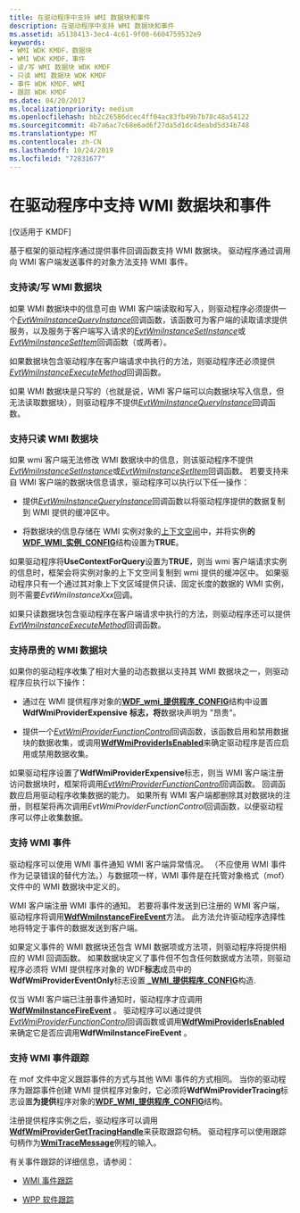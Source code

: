 ```yaml
---
title: 在驱动程序中支持 WMI 数据块和事件
description: 在驱动程序中支持 WMI 数据块和事件
ms.assetid: a5138413-3ec4-4c61-9f00-6604759532e9
keywords:
- WMI WDK KMDF，数据块
- WMI WDK KMDF，事件
- 读/写 WMI 数据块 WDK KMDF
- 只读 WMI 数据块 WDK KMDF
- 事件 WDK KMDF、WMI
- 跟踪 WDK KMDF
ms.date: 04/20/2017
ms.localizationpriority: medium
ms.openlocfilehash: bb2c26586dcec4ff04ac83fb49b7b78c48a54122
ms.sourcegitcommit: 4b7a6ac7c68e6ad6f27da5d1dc4deabd5d34b748
ms.translationtype: MT
ms.contentlocale: zh-CN
ms.lasthandoff: 10/24/2019
ms.locfileid: "72831677"
---
```

# <a name="supporting-wmi-data-blocks-and-events-in-your-driver"></a>在驱动程序中支持 WMI 数据块和事件


\[仅适用于 KMDF\]

基于框架的驱动程序通过提供事件回调函数支持 WMI 数据块。 驱动程序通过调用向 WMI 客户端发送事件的对象方法支持 WMI 事件。

### <a href="" id="supporting-read-write-wmi-data-blocks"></a>支持读/写 WMI 数据块

如果 WMI 数据块中的信息可由 WMI 客户端读取和写入，则驱动程序必须提供一个[*EvtWmiInstanceQueryInstance*](https://docs.microsoft.com/windows-hardware/drivers/ddi/wdfwmi/nc-wdfwmi-evt_wdf_wmi_instance_query_instance)回调函数，该函数可为客户端的读取请求提供服务，以及服务于客户端写入请求的[*EvtWmiInstanceSetInstance*](https://docs.microsoft.com/windows-hardware/drivers/ddi/wdfwmi/nc-wdfwmi-evt_wdf_wmi_instance_set_instance)或[*EvtWmiInstanceSetItem*](https://docs.microsoft.com/windows-hardware/drivers/ddi/wdfwmi/nc-wdfwmi-evt_wdf_wmi_instance_set_item)回调函数（或两者）。

如果数据块包含驱动程序在客户端请求中执行的方法，则驱动程序还必须提供[*EvtWmiInstanceExecuteMethod*](https://docs.microsoft.com/windows-hardware/drivers/ddi/wdfwmi/nc-wdfwmi-evt_wdf_wmi_instance_execute_method)回调函数。

如果 WMI 数据块是只写的（也就是说，WMI 客户端可以向数据块写入信息，但无法读取数据块），则驱动程序不提供[*EvtWmiInstanceQueryInstance*](https://docs.microsoft.com/windows-hardware/drivers/ddi/wdfwmi/nc-wdfwmi-evt_wdf_wmi_instance_query_instance)回调函数。

### <a href="" id="supporting-read-only-wmi-data-blocks"></a>支持只读 WMI 数据块

如果 wmi 客户端无法修改 WMI 数据块中的信息，则该驱动程序不提供[*EvtWmiInstanceSetInstance*](https://docs.microsoft.com/windows-hardware/drivers/ddi/wdfwmi/nc-wdfwmi-evt_wdf_wmi_instance_set_instance)或[*EvtWmiInstanceSetItem*](https://docs.microsoft.com/windows-hardware/drivers/ddi/wdfwmi/nc-wdfwmi-evt_wdf_wmi_instance_set_item)回调函数。 若要支持来自 WMI 客户端的数据块信息请求，驱动程序可以执行以下任一操作：

-   提供[*EvtWmiInstanceQueryInstance*](https://docs.microsoft.com/windows-hardware/drivers/ddi/wdfwmi/nc-wdfwmi-evt_wdf_wmi_instance_query_instance)回调函数以将驱动程序提供的数据复制到 WMI 提供的缓冲区中。

-   将数据块的信息存储在 WMI 实例对象的[上下文空间](framework-object-context-space.md)中，并将实例**的** [**WDF\_WMI\_实例\_CONFIG**](https://docs.microsoft.com/windows-hardware/drivers/ddi/wdfwmi/ns-wdfwmi-_wdf_wmi_instance_config)结构设置为**TRUE**。

如果驱动程序将**UseContextForQuery**设置为**TRUE**，则当 wmi 客户端请求实例的信息时，框架会将实例对象的上下文空间复制到 wmi 提供的缓冲区中。 如果驱动程序只有一个通过其对象上下文区域提供只读、固定长度的数据的 WMI 实例，则不需要*EvtWmiInstanceXxx*回调。

如果只读数据块包含驱动程序在客户端请求中执行的方法，则驱动程序还可以提供[*EvtWmiInstanceExecuteMethod*](https://docs.microsoft.com/windows-hardware/drivers/ddi/wdfwmi/nc-wdfwmi-evt_wdf_wmi_instance_execute_method)回调函数。

### <a name="supporting-expensive-wmi-data-blocks"></a>支持昂贵的 WMI 数据块

如果你的驱动程序收集了相对大量的动态数据以支持其 WMI 数据块之一，则驱动程序应执行以下操作：

-   通过在 WMI 提供程序对象的[**WDF\_wmi\_提供程序\_CONFIG**](https://docs.microsoft.com/windows-hardware/drivers/ddi/wdfwmi/ns-wdfwmi-_wdf_wmi_provider_config)结构中设置**WdfWmiProviderExpensive** **标志，将**数据块声明为 "昂贵"。

-   提供一个[*EvtWmiProviderFunctionControl*](https://docs.microsoft.com/windows-hardware/drivers/ddi/wdfwmi/nc-wdfwmi-evt_wdf_wmi_provider_function_control)回调函数，该函数启用和禁用数据块的数据收集，或调用[**WdfWmiProviderIsEnabled**](https://docs.microsoft.com/windows-hardware/drivers/ddi/wdfwmi/nf-wdfwmi-wdfwmiproviderisenabled)来确定驱动程序是否应启用或禁用数据收集。

如果驱动程序设置了**WdfWmiProviderExpensive**标志，则当 WMI 客户端注册访问数据块时，框架将调用[*EvtWmiProviderFunctionControl*](https://docs.microsoft.com/windows-hardware/drivers/ddi/wdfwmi/nc-wdfwmi-evt_wdf_wmi_provider_function_control)回调函数。 回调函数应启用驱动程序收集数据的能力。 如果所有 WMI 客户端都删除其对数据块的注册，则框架将再次调用*EvtWmiProviderFunctionControl*回调函数，以便驱动程序可以停止收集数据。

### <a name="supporting-wmi-events"></a>支持 WMI 事件

驱动程序可以使用 WMI 事件通知 WMI 客户端异常情况。 （不应使用 WMI 事件作为记录错误的替代方法。）与数据项一样，WMI 事件是在托管对象格式（mof）文件中的 WMI 数据块中定义的。

WMI 客户端注册 WMI 事件的通知。 若要将事件发送到已注册的 WMI 客户端，驱动程序将调用[**WdfWmiInstanceFireEvent**](https://docs.microsoft.com/windows-hardware/drivers/ddi/wdfwmi/nf-wdfwmi-wdfwmiinstancefireevent)方法。 此方法允许驱动程序选择性地将特定于事件的数据发送到客户端。

如果定义事件的 WMI 数据块还包含 WMI 数据项或方法项，则驱动程序将提供相应的 WMI 回调函数。 如果数据块定义了事件但不包含任何数据或方法项，则驱动程序必须将 WMI 提供程序对象的 WDF**标志**成员中的**WdfWmiProviderEventOnly**标志设置[ **\_WMI\_提供程序\_CONFIG**](https://docs.microsoft.com/windows-hardware/drivers/ddi/wdfwmi/ns-wdfwmi-_wdf_wmi_provider_config)构造.

仅当 WMI 客户端已注册事件通知时，驱动程序才应调用[**WdfWmiInstanceFireEvent**](https://docs.microsoft.com/windows-hardware/drivers/ddi/wdfwmi/nf-wdfwmi-wdfwmiinstancefireevent) 。 驱动程序可以通过提供[*EvtWmiProviderFunctionControl*](https://docs.microsoft.com/windows-hardware/drivers/ddi/wdfwmi/nc-wdfwmi-evt_wdf_wmi_provider_function_control)回调函数或调用[**WdfWmiProviderIsEnabled**](https://docs.microsoft.com/windows-hardware/drivers/ddi/wdfwmi/nf-wdfwmi-wdfwmiproviderisenabled)来确定它是否应调用**WdfWmiInstanceFireEvent** 。

### <a name="supporting-wmi-event-tracing"></a>支持 WMI 事件跟踪

在 mof 文件中定义跟踪事件的方式与其他 WMI 事件的方式相同。 当你的驱动程序为跟踪事件创建 WMI 提供程序对象时，它必须将**WdfWmiProviderTracing**标志设置**为提供**程序对象的[**WDF\_WMI\_提供程序\_CONFIG**](https://docs.microsoft.com/windows-hardware/drivers/ddi/wdfwmi/ns-wdfwmi-_wdf_wmi_provider_config)结构。

注册提供程序实例之后，驱动程序可以调用[**WdfWmiProviderGetTracingHandle**](https://docs.microsoft.com/windows-hardware/drivers/ddi/wdfwmi/nf-wdfwmi-wdfwmiprovidergettracinghandle)来获取跟踪句柄。 驱动程序可以使用跟踪句柄作为[**WmiTraceMessage**](https://docs.microsoft.com/windows-hardware/drivers/ddi/wdm/nf-wdm-wmitracemessage)例程的输入。

有关事件跟踪的详细信息，请参阅：

-   [WMI 事件跟踪](https://docs.microsoft.com/windows-hardware/drivers/kernel/wmi-event-tracing)

-   [WPP 软件跟踪](https://docs.microsoft.com/windows-hardware/drivers/devtest/wpp-software-tracing)

 

 





